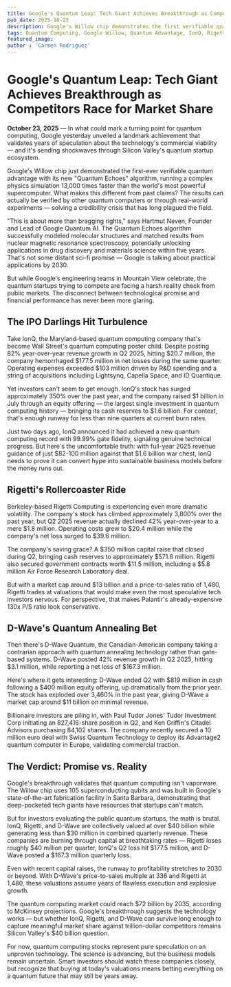 ```yaml
---
title: Google's Quantum Leap: Tech Giant Achieves Breakthrough as Competitors Race for Market Share
pub_date: 2025-10-23
description: Google's Willow chip demonstrates the first verifiable quantum advantage using the "Quantum Echoes" algorithm, running complex simulations 13,000 times faster than supercomputers. Quantum startups IonQ, Rigetti, and D-Wave show technical progress but face severe cash burn with combined quarterly losses exceeding $384 million. These companies must reach profitability by 2030 or beyond, making investor bets on unproven business models increasingly uncertain.
tags: Quantum Computing, Google Willow, Quantum Advantage, IonQ, Rigetti, D-Wave, Technology Breakthrough, Quantum Echoes Algorithm, Startup Valuation, Market Share, Silicon Valley
featured_image: 
author : 'Carmen Rodriguez'
---
```


# Google's Quantum Leap: Tech Giant Achieves Breakthrough as Competitors Race for Market Share

**October 23, 2025** — In what could mark a turning point for quantum computing, Google yesterday unveiled a landmark achievement that validates years of speculation about the technology's commercial viability — and it's sending shockwaves through Silicon Valley's quantum startup ecosystem.

Google's Willow chip just demonstrated the first-ever verifiable quantum advantage with its new "Quantum Echoes" algorithm, running a complex physics simulation 13,000 times faster than the world's most powerful supercomputer. What makes this different from past claims? The results can actually be verified by other quantum computers or through real-world experiments — solving a credibility crisis that has long plagued the field.

"This is about more than bragging rights," says Hartmut Neven, Founder and Lead of Google Quantum AI. The Quantum Echoes algorithm successfully modeled molecular structures and matched results from nuclear magnetic resonance spectroscopy, potentially unlocking applications in drug discovery and materials science within five years. That's not some distant sci-fi promise — Google is talking about practical applications by 2030.

But while Google's engineering teams in Mountain View celebrate, the quantum startups trying to compete are facing a harsh reality check from public markets. The disconnect between technological promise and financial performance has never been more glaring.

## The IPO Darlings Hit Turbulence

Take IonQ, the Maryland-based quantum computing company that's become Wall Street's quantum computing poster child. Despite posting 82% year-over-year revenue growth in Q2 2025, hitting $20.7 million, the company hemorrhaged $177.5 million in net losses during the same quarter. Operating expenses exceeded $103 million driven by R&D spending and a string of acquisitions including Lightsynq, Capella Space, and ID Quantique.

Yet investors can't seem to get enough. IonQ's stock has surged approximately 350% over the past year, and the company raised $1 billion in July through an equity offering — the largest single investment in quantum computing history — bringing its cash reserves to $1.6 billion. For context, that's enough runway for less than nine quarters at current burn rates.

Just two days ago, IonQ announced it had achieved a new quantum computing record with 99.99% gate fidelity, signaling genuine technical progress. But here's the uncomfortable truth: with full-year 2025 revenue guidance of just $82-100 million against that $1.6 billion war chest, IonQ needs to prove it can convert hype into sustainable business models before the money runs out.

## Rigetti's Rollercoaster Ride

Berkeley-based Rigetti Computing is experiencing even more dramatic volatility. The company's stock has climbed approximately 3,800% over the past year, but Q2 2025 revenue actually declined 42% year-over-year to a mere $1.8 million. Operating costs grew to $20.4 million while the company's net loss surged to $39.6 million.

The company's saving grace? A $350 million capital raise that closed during Q2, bringing cash reserves to approximately $571.6 million. Rigetti also secured government contracts worth $11.5 million, including a $5.8 million Air Force Research Laboratory deal.

But with a market cap around $13 billion and a price-to-sales ratio of 1,480, Rigetti trades at valuations that would make even the most speculative tech investors nervous. For perspective, that makes Palantir's already-expensive 130x P/S ratio look conservative.

## D-Wave's Quantum Annealing Bet

Then there's D-Wave Quantum, the Canadian-American company taking a contrarian approach with quantum annealing technology rather than gate-based systems. D-Wave posted 42% revenue growth in Q2 2025, hitting $3.1 million, while reporting a net loss of $167.3 million.

Here's where it gets interesting: D-Wave ended Q2 with $819 million in cash following a $400 million equity offering, up dramatically from the prior year. The stock has exploded over 3,460% in the past year, giving D-Wave a market cap around $11 billion on minimal revenue.

Billionaire investors are piling in, with Paul Tudor Jones' Tudor Investment Corp initiating an 827,416-share position in Q2, and Ken Griffin's Citadel Advisors purchasing 84,102 shares. The company recently secured a 10 million euro deal with Swiss Quantum Technology to deploy its Advantage2 quantum computer in Europe, validating commercial traction.

## The Verdict: Promise vs. Reality

Google's breakthrough validates that quantum computing isn't vaporware. The Willow chip uses 105 superconducting qubits and was built in Google's state-of-the-art fabrication facility in Santa Barbara, demonstrating that deep-pocketed tech giants have resources that startups can't match.

But for investors evaluating the public quantum startups, the math is brutal. IonQ, Rigetti, and D-Wave are collectively valued at over $40 billion while generating less than $30 million in combined quarterly revenue. These companies are burning through capital at breathtaking rates — Rigetti loses roughly $40 million per quarter, IonQ's Q2 loss hit $177.5 million, and D-Wave posted a $167.3 million quarterly loss.

Even with recent capital raises, the runway to profitability stretches to 2030 or beyond. With D-Wave's price-to-sales multiple at 336 and Rigetti at 1,480, these valuations assume years of flawless execution and explosive growth.

The quantum computing market could reach $72 billion by 2035, according to McKinsey projections. Google's breakthrough suggests the technology works — but whether IonQ, Rigetti, and D-Wave can survive long enough to capture meaningful market share against trillion-dollar competitors remains Silicon Valley's $40 billion question.

For now, quantum computing stocks represent pure speculation on an unproven technology. The science is advancing, but the business models remain uncertain. Smart investors should watch these companies closely, but recognize that buying at today's valuations means betting everything on a quantum future that may still be years away. 